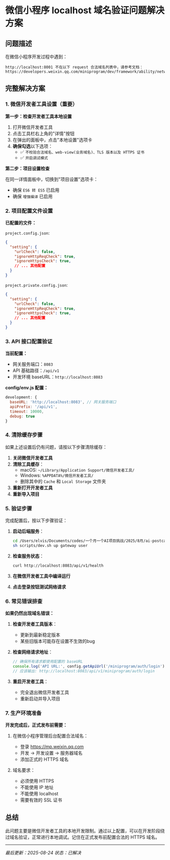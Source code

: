 # 微信小程序 localhost 域名验证问题解决方案

## 问题描述
在微信小程序开发过程中遇到：
```
http://localhost:8001 不在以下 request 合法域名列表中，请参考文档：
https://developers.weixin.qq.com/miniprogram/dev/framework/ability/network.html
```

## 完整解决方案

### 1. 微信开发者工具设置（重要）

**第一步：检查开发者工具本地设置**

1. 打开微信开发者工具
2. 点击工具栏右上角的"详情"按钮 
3. 在弹出的面板中，点击"本地设置"选项卡
4. **确保勾选**以下选项：
   - ✅ `不校验合法域名、web-view(业务域名)、TLS 版本以及 HTTPS 证书`
   - ✅ `开启调试模式`

**第二步：项目设置检查**

在同一详情面板中，切换到"项目设置"选项卡：
- 确保 `ES6 转 ES5` 已启用
- 确保 `增强编译` 已启用

### 2. 项目配置文件设置

**已配置的文件：**

`project.config.json`:
```json
{
  "setting": {
    "urlCheck": false,
    "ignoreHttpReqCheck": true,
    "ignoreHttpsCheck": true,
    // ... 其他配置
  }
}
```

`project.private.config.json`:
```json
{
  "setting": {
    "urlCheck": false,
    "ignoreHttpReqCheck": true,
    "ignoreHttpsCheck": true,
    // ... 其他配置
  }
}
```

### 3. API 接口配置验证

**当前配置：**
- 网关服务端口：`8083`
- API 基础路径：`/api/v1`
- 开发环境 baseURL：`http://localhost:8083`

**config/env.js 配置：**
```javascript
development: {
  baseURL: 'http://localhost:8083', // 网关服务端口
  apiPrefix: '/api/v1',
  timeout: 10000,
  debug: true
}
```

### 4. 清除缓存步骤

如果上述设置后仍有问题，请按以下步骤清除缓存：

1. **关闭微信开发者工具**
2. **清除工具缓存**：
   - macOS: `~/Library/Application Support/微信开发者工具/`
   - Windows: `%APPDATA%/微信开发者工具/`
   - 删除其中的 `Cache` 和 `Local Storage` 文件夹
3. **重新打开开发者工具**
4. **重新导入项目**

### 5. 验证步骤

完成配置后，按以下步骤验证：

1. **启动后端服务**：
   ```bash
   cd /Users/elvis/Documents/codes/一个月一个AI项目挑战/2025/8月/ai-postcard
   sh scripts/dev.sh up gateway user
   ```

2. **检查服务状态**：
   ```bash
   curl http://localhost:8083/api/v1/health
   ```

3. **在微信开发者工具中编译运行**
4. **点击登录按钮测试网络请求**

### 6. 常见错误排查

**如果仍然出现域名错误：**

1. **检查开发者工具版本**：
   - 更新到最新稳定版本
   - 某些旧版本可能存在设置不生效的bug

2. **检查网络请求地址**：
   ```javascript
   // 确保所有请求都使用配置的 baseURL
   console.log('API URL:', config.getApiUrl('/miniprogram/auth/login'));
   // 应该输出: http://localhost:8083/api/v1/miniprogram/auth/login
   ```

3. **重启开发者工具**：
   - 完全退出微信开发者工具
   - 重新启动并导入项目

### 7. 生产环境准备

**开发完成后，正式发布前需要：**

1. 在微信小程序管理后台配置合法域名：
   - 登录 https://mp.weixin.qq.com
   - 开发 → 开发设置 → 服务器域名
   - 添加正式的 HTTPS 域名

2. 域名要求：
   - 必须使用 HTTPS
   - 不能使用 IP 地址
   - 不能使用 localhost
   - 需要有效的 SSL 证书

## 总结

此问题主要是微信开发者工具的本地开发限制。通过以上配置，可以在开发阶段绕过域名验证，正常进行本地调试。记住在正式发布前配置合法的 HTTPS 域名。

---
*最后更新：2025-08-24*
*状态：已解决*